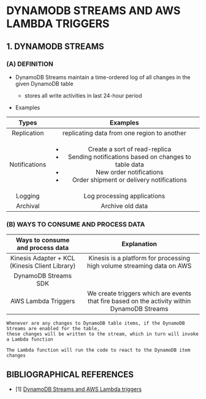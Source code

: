# DYNAMODB STREAMS AND AWS LAMBDA TRIGGERS

## 1. DYNAMODB STREAMS

### (A) DEFINITION

- DynamoDB Streams maintain a time-ordered log of all changes in the given DynamoDB table
  - stores all write activities in last 24-hour period

- Examples

| Types | Examples |
| :---: | :------: |
| Replication | replicating data from one region to another |
| Notifications | <ul><li>Create a sort of read-replica</li> <li>Sending notifications based on changes to table data</li> <li>New order notifications</li> <li>Order shipment or delivery notifications</li></ul> |
| Logging | Log processing applications |
| Archival | Archive old data |

### (B) WAYS TO CONSUME AND PROCESS DATA

| Ways to consume and process data | Explanation |
| :------------------------------: | :---------: |
| Kinesis Adapter + KCL (Kinesis Client Library) | Kinesis is a platform for processing high volume streaming data on AWS |
| DynamoDB Streams SDK | |
| AWS Lambda Triggers | We create triggers which are events that fire based on the activity within DynamoDB Streams |

```plaintext
Whenever are any changes to DynamoDB table items, if the DynamoDB Streams are enabled for the table, 
these changes will be written to the stream, which in turn will invoke a Lambda function

The Lambda function will run the code to react to the DynamoDB item changes
```

## BIBLIOGRAPHICAL REFERENCES

- [1] [DynamoDB Streams and AWS Lambda triggers](https://docs.aws.amazon.com/amazondynamodb/latest/developerguide/Streams.Lambda.html)

